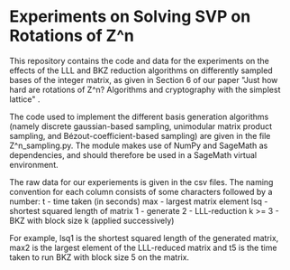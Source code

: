 # Experiments on Solving SVP on Rotations of Z^n

This repository contains the code and data for the experiments on the effects of the LLL and BKZ reduction algorithms on differently sampled bases of the integer matrix, as given in Section 6 of our paper "Just how hard are rotations of Z^n? Algorithms and cryptography with the simplest lattice" <insert link to paper>. 

The code used to implement the different basis generation algorithms (namely discrete gaussian-based sampling, unimodular matrix product sampling, and Bézout-coefficient-based sampling) are given in the file Z^n_sampling.py. The module makes use of NumPy and SageMath as dependencies, and should therefore be used in a SageMath virtual environment. 

The raw data for our experiements is given in the csv files. The naming convention for each column consists of some characters followed by a number:
t - time taken (in seconds)
max - largest matrix element
lsq - shortest squared length of matrix
1 - generate
2 - LLL-reduction
k >= 3 - BKZ with block size k (applied successively)

For example, lsq1 is the shortest squared length of the generated matrix, max2 is the largest element of the LLL-reduced matrix and t5 is the time taken to run BKZ with block size 5 on the matrix.
